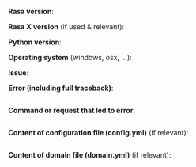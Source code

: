 <!-- THIS INFORMATION IS MANDATORY - YOUR ISSUE WILL BE CLOSED IF IT IS MISSING. If you don't know your Rasa version, use `pip list | grep rasa`. Removing the below information is allowed for FEATURE REQUESTS. Please format any code or console output with the three ticks ``` above and below. -->

**Rasa version**:

**Rasa X version** (if used & relevant):

**Python version**:

**Operating system** (windows, osx, ...):

**Issue**:



**Error (including full traceback)**:
```

```

**Command or request that led to error**:
```

```

**Content of configuration file (config.yml)** (if relevant):
```yml

```

**Content of domain file (domain.yml)** (if relevant):
```yml

```

